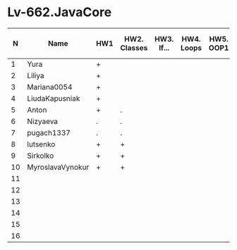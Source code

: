 # Lv-662.JavaCore

N|Name| HW1 | HW2. Classes|HW3. If...|HW4. Loops|HW5. OOP1 |HW6. OOP2 |HW7. Inner classes| HW8. Collection | HW9. String|HW10. Exception|HW11. Thread. IO|HW12. Java8
--|--|--|--|--|--|--|--|--|--|--|--|--|--
1|Yura|+||||||||||||
2|Liliya|+||||||||||||
3|Mariana0054|+|||||
4|LiudaKapusniak|+|||||
5|Anton|+|.||||
6|Nizyaeva|.|.||||
7|pugach1337|.|.||||
8|lutsenko|+|+||||
9|Sirkolko|+|+||||
10|MyroslavaVynokur|+|+||||
11|||||||
12|||||||
13|||||||
14|||||||
15|||||||
16|||||||

